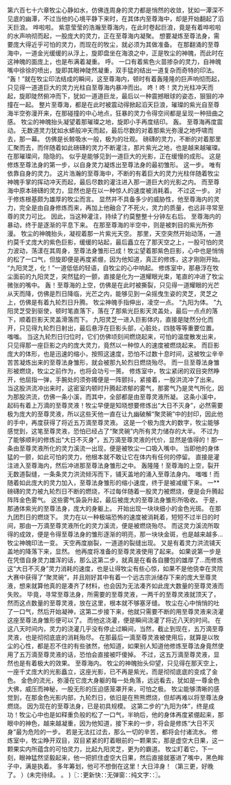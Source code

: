 第六百七十六章牧尘心静如水，仿佛连周身的灵力都是悄然的收敛，犹如一潭深不见底的幽潭，不过当他的心境平静下来时，在其体内至尊海中，却是开始翻起了滔天巨浪。
哗啦啦。
紫意莹莹的浩瀚至尊海内，在此时卷起巨浪，竟是有着哗啦啦的水声响彻而起，一股庞大的灵力，正在至尊海内凝聚。
想要凝炼至尊法身，需要庞大得近乎可怕的灵力，而现在的牧尘，就必须为其做准备。
在那翻涌的至尊海中，一道金光缓缓的从浮上，旋即盘坐在海浪之中，正是牧尘的神魄，而此时在这神魄的面庞上，也是布满着凝重。
呼。
一口有着紫色火苗掺杂的灵力，自神魄嘴中徐徐的喷出，旋即其眼神陡然凝重，双手猛的结出一道复杂而奇特的印法。
“轰！”就在牧尘印法结成的瞬间，这至尊海内，顿时有着轰隆隆的巨声响彻而起，只见得一道道巨大的灵力光柱自至尊海内暴冲而出。
咚！咚！灵力光柱冲天而起，旋即陡然俯冲而下，犹如一道道巨龙，最后以一种震撼眼球的姿态，狠狠的冲撞在一起。
整片至尊海，都是在此时被震动得掀起滔天巨浪，璀璨的紫光自至尊海半空弥漫开来，在那碰撞的中心地点，狂暴的灵力令得空间都是呈现一种扭曲之感。
牧尘的神魄抬头凝望着那璀璨之地，旋即小手再度结印。
轰。
至尊海再度震动。
无数道灵力犹如水蟒般冲天而起，最后尽数的对着那紫光弥漫之地呼啸而去，那一幕。
仿佛是长鲸吸水一般，极为的壮观。
磅礴的灵力，不断的对着那里汇聚而去，而伴随着如此磅礴的灵力不断灌注，那片紫光之地，也是越来越璀璨。
在那璀璨间，隐隐的。
似乎是能够见到一道巨大的光影，正在缓慢的成形。
这是修炼至尊法身的第一步，以自身灵力凝炼出至尊法身的最初雏形。
这一步。
唯有依靠自身的灵力。
这片浩瀚的至尊海中，不断的有着巨大的灵力光柱伴随着牧尘神魄手掌的挥动冲天而起，最后尽数的灌注进入那一道巨大的光影之内。
而至尊海中原本磅礴的灵力，显然也是在以一种惊人的速度被消耗着。
不过这一步。
对于修炼根基颇为雄厚的牧尘而言。
显然并不具备多少的威胁性，他至尊海内的灵力，完全是由自身修炼而来，再加上他融合了不死火，灵力的质量，也远非寻常至尊的灵力可比。
因此，当这种灌注，持续了约莫整整十分钟左右后。
至尊海内的暴动，终于是逐渐的平息下来。
在那至尊海的半空中，则是被刺目的紫光所弥漫。
牧尘的神魄抬头，凝视着那一片紫光天空。
那里，天空突然开始动荡，一道约莫千丈庞大的紫色巨影，缓缓的站起，最后矗立在了那天空之上，一股可怕的灵力波动，荡漾在其周身，至尊法身雏形已成！牧尘望着那紫色巨影，心中也是悄悄的松了一口气，但旋即便是再度紧绷，因为他知道，真正的修炼，这才刚刚开始。
“九阳灵芝，化！”一道低低的轻语，自牧尘的心中响起。
修炼室中，那悬浮在牧尘面前的九阳灵芝，突然猛的一颤，直接是化为一道耀眼光束，笔直的冲进了牧尘微张的嘴中。
轰！至尊海的上空，仿佛是在此时被撕裂，只见得一道耀眼的光芒从天而降，仿佛是烈日降临，光芒之内，能够见到一朵摇曳生姿的灵芝，灵芝之上，仿佛是有着九轮烈日升腾。
牧尘神魄手指伸出，凌空一点。
“九阳为体。
”九阳灵芝受到驱使，顿时笔直落下，落在了那紫光巨影天灵盖处，最后一点点的落下，顺着巨影天灵盖滑落而下。
九阳灵芝一进入巨影体内，直接是陡然分化而开，只见得九轮烈日射出，最后悬浮在巨影头部，心脏处，四肢等等重要位置。
嗤嗤。
当这九轮烈日归位时，它们仿佛顷刻间燃烧起来，可怕的温度散发出来，只见得那一座巨影之内的庞大灵力，竟然以一种惊人的速度被燃烧起来。
而巨影庞大的体形，也是迅速的缩小，按照这速度，恐怕不过数十息时间，这被牧尘辛辛苦苦凝炼出来的至尊法身雏形，就会被那九轮烈日燃烧殆尽。
而一旦至尊法身雏形被燃烧，牧尘之前作为，也将会功亏一篑。
修炼室中，牧尘紧闭的双目突然睁开，他屈指一弹，手腕处的须弥镯便是一阵颤抖，紧接着，一股洪流冲了出来。
当这股洪流冲出来时，这密室内顿时升腾起浓郁的雾气，那雾气乃是灵气所化，因为那股洪流，仿佛一条小溪，而其中，全部都是由至尊灵液所凝。
这条小溪中，起码有着上万滴的至尊灵液！牧尘早便是知晓想要修炼出“大日不灭身”，必然需要极为庞大的至尊灵液，所以这些天他一直在让九幽破解“聚灵碗”中的封印，因此他的手中，再度获得了将近五万滴至尊灵液。
这是一个极为庞大的数字，牧尘能够感觉到，这笔至尊灵液，恐怕已经占了“聚灵碗”内所有灵力储存的大半。
不过为了能够顺利的修炼出“大日不灭身”，五万滴至尊灵液的代价，显然是值得的！那一条由至尊灵液所化的灵力溪流一出现，便是被牧尘一口吸入嘴中。
当即他的身体猛的一颤，如此可怕的灵力，他根本就不敢让它在体内有任何的停留。
直接是灌注进入至尊海内，然后冲进那至尊法身雏形之中。
轰隆隆！至尊海的上空，裂开无数道裂缝，一条条灵力洪流倾泻而下，铺天盖地的涌入至尊法身内。
嗤嗤！而随着如此庞大的灵力加入，至尊法身雏形的缩小速度，终于是被减缓下来。
一**磅礴的灵力被九轮烈日不断的燃烧，不过每伴随着一股灵力被燃烧，便是会升腾起阵阵金色雾气。
这些雾气袅袅升起，最后被庞大的至尊法身雏形所吸收。
于是，那通体紫光的至尊法身，庞大的身躯上。
开始出现一块块细小的金色光斑。
在那九团烈日的燃烧下。
灵力在以一种极端恐怖的速度被消耗着，短短不过半日的时间，那由一万滴至尊灵液所化的灵力溪流，便是被燃烧殆尽。
而这灵力溪流所取得的成效，便是令得至尊法身的雏形逐渐的明亮，那一块块金斑，也是越来越多...牧尘神魄印法一变。
天空再度崩裂，一道道的裂缝出现。
又是有着灵力洪流铺天盖地的降落下来，显然。
他再度将准备的至尊灵液使用了起来。
如果说第一步是在凭借自身灵力雄浑的话，那么这第二步，就真是在看各自腰包的雄厚了...而修炼这“大日不灭身”灵力消耗的速度，也是让得牧尘有些心惊，如果不是他侥幸在灵院大赛中获得了“聚灵碗”，并且刚好其中有着一个远古宗派储存下来的庞大至尊灵液，想来就算他真的是凑齐了材料，也会因为无法凑齐如此庞大数量的至尊灵液而失败。
毕竟，寻常至尊法身，所需要的至尊灵液，一两千的至尊灵液就顶天了，然而这点数量的至尊灵液，放在这里，根本就不够塞牙缝。
牧尘在心中悄悄的吐了一口气，然后开始凝神，这第二步接下来，他就只需要不断的用至尊灵液来浇灌这座至尊法身雏形便可以了。
而他这浇灌，便是瞬间浇灌了将近八天的时间。
在这八天时间内，灵力的浇灌几乎没有停止过瞬间，当然，截止到现在，五万滴至尊灵液，也是彻彻底底的消耗殆尽。
在那最后一滴至尊灵液被使用后，就算是以牧尘的心性，都是忍不住的有些骇然，他知道，如果别人知道他修炼至尊法身竟然使用了五万滴至尊灵液的话，恐怕会直接被吓傻掉。
不过，这五万滴至尊灵液，显然也是有着极大的效果。
至尊海内。
牧尘的神魄抬头仰望，只见得在那天空上，一座千丈庞大的光影矗立，这座光影，已不再是紫光，而是彻彻底底的变成了金色。
金色的流光，弥漫在它庞大身躯的每一处角落，远远看去，犹如是一尊金色大佛，威压而神秘，一股无形的压迫感笼罩开来，可怕之极。
牧尘能够清晰的感觉到，在那金色光影内部，九轮烈日，依旧是在熊熊燃烧，但却再难以将至尊法身燃烧。
因为现在的至尊法身，已是初具规模。
这第二步的“九阳为体”，终是成功！牧尘心中也是如释重负般的松了一口气，半晌后，他的身体再度紧绷起来，那眼中的神色，越来越凝重，因为他知道，接下来的一步，将会是修炼“大日不灭身”最为危险的一步。
若是无法扛过去，那么一切的辛苦，都将会付诸流水。
修炼室中，牧尘睁开双目，双目紧紧的盯着眼前的一颗果实，那是虚空大日果，这一颗果实内所蕴含的可怕灵力，比起九阳灵芝，更为的霸道。
牧尘盯着它，下一刻，眼神猛然坚毅起来，他一把抓住虚空大日果，然后直接就塞进了嘴中，黑色眸子中，满是执着。
多年筹划，他可不想倒在这里！大日淬身！（第三更，好晚了。
）(未完待续。
。
)〖∷更新快∷无弹窗∷纯文字∷〗。
